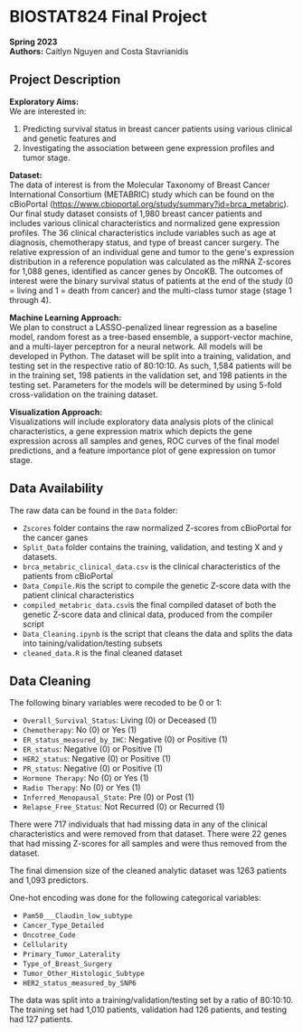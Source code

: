 # BIOSTAT824 Final Project
**Spring 2023** </br>
**Authors:** Caitlyn Nguyen and Costa Stavrianidis

## Project Description

**Exploratory Aims:**</br>
We are interested in: </br>
1) Predicting survival status in breast cancer patients using various clinical and genetic features and
2) Investigating the association between gene expression profiles and tumor stage.

**Dataset:** </br>
The data of interest is from the Molecular Taxonomy of Breast Cancer International Consortium (METABRIC) study which can be found on the cBioPortal (https://www.cbioportal.org/study/summary?id=brca_metabric). Our final study dataset consists of 1,980 breast cancer patients and includes various clinical characteristics and normalized gene expression profiles. The 36 clinical characteristics include variables such as age at diagnosis, chemotherapy status, and type of breast cancer surgery. The relative expression of an individual gene and tumor to the gene's expression distribution in a reference population was calculated as the mRNA Z-scores for 1,088 genes, identified as cancer genes by OncoKB. The outcomes of interest were the binary survival status of patients at the end of the study (0 =  living and 1 = death from cancer) and the multi-class tumor stage (stage 1 through 4).

**Machine Learning Approach:** </br>
We plan to construct a LASSO-penalized linear regression as a baseline model, random forest as a tree-based ensemble, a support-vector machine, and a multi-layer perceptron for a neural network. All models will be developed in Python. The dataset will be split into a training, validation, and testing set in the respective ratio of 80:10:10. As such, 1,584 patients will be in the training set, 198 patients in the validation set, and 198 patients in the testing set. Parameters for the models will be determined by using 5-fold cross-validation on the training dataset.

**Visualization Approach:** </br>
Visualizations will include exploratory data analysis plots of the clinical characteristics, a gene expression matrix which depicts the gene expression across all samples and genes, ROC curves of the final model predictions, and a feature importance plot of gene expression on tumor stage.

## Data Availability
The raw data can be found in the `Data` folder:
- `Zscores` folder contains the raw normalized Z-scores from cBioPortal for the cancer ganes
- `Split_Data` folder contains the training, validation, and testing X and y datasets.
- `brca_metabric_clinical_data.csv` is the clinical characteristics of the patients from cBioPortal
- `Data_Compile.R`is the script to compile the genetic Z-score data with the patient clinical characteristics
- `compiled_metabric_data.csv`is the final compiled dataset of both the genetic Z-score data and clinical data, produced from the compiler script
- `Data_Cleaning.ipynb` is the script that cleans the data and splits the data into taining/validation/testing subsets
- `cleaned_data.R` is the final cleaned dataset

## Data Cleaning
The following binary variables were recoded to be 0 or 1:
- `Overall_Survival_Status`: Living (0) or Deceased (1)
- `Chemotherapy`: No (0) or Yes (1)
- `ER_status_measured_by_IHC`: Negative (0) or Positive (1)
- `ER_status`: Negative (0) or Positive (1)
- `HER2_status`: Negative (0) or Positive (1)
- `PR_status`: Negative (0) or Positive (1)
- `Hormone Therapy`: No (0) or Yes (1)
- `Radio Therapy`: No (0) or Yes (1)
- `Inferred_Menopausal_State`: Pre (0) or Post (1)
- `Relapse_Free_Status`: Not Recurred (0) or Recurred (1)

There were 717 individuals that had missing data in any of the clinical characteristics and were removed from that dataset.
There were 22 genes that had missing Z-scores for all samples and were thus removed from the dataset.

The final dimension size of the cleaned analytic dataset was 1263 patients and 1,093 predictors.

One-hot encoding was done for the following categorical variables:
- `Pam50___Claudin_low_subtype`
- `Cancer_Type_Detailed`
- `Oncotree_Code`
- `Cellularity`
- `Primary_Tumor_Laterality`
- `Type_of_Breast_Surgery`
- `Tumor_Other_Histologic_Subtype`
- `HER2_status_measured_by_SNP6`

The data was split into a training/validation/testing set by a ratio of 80:10:10. The training set had 1,010 patients, validation had 126 patients, and testing had 127 patients. 
